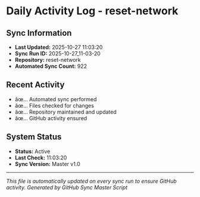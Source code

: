 ﻿# Daily Activity Log - reset-network

## Sync Information
- **Last Updated:** 2025-10-27 11:03:20
- **Sync Run ID:** 2025-10-27_11-03-20
- **Repository:** reset-network
- **Automated Sync Count:** 922

## Recent Activity
- âœ… Automated sync performed
- âœ… Files checked for changes
- âœ… Repository maintained and updated
- âœ… GitHub activity ensured

## System Status
- **Status:** Active
- **Last Check:** 11:03:20
- **Sync Version:** Master v1.0

---
*This file is automatically updated on every sync run to ensure GitHub activity.*
*Generated by GitHub Sync Master Script*
